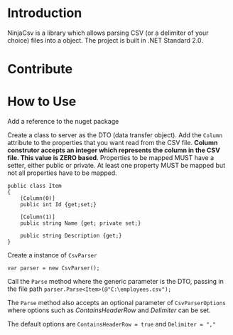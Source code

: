 # Introduction
NinjaCsv is a library which allows parsing CSV (or a delimiter of your choice) files into a object. The project is built in .NET Standard 2.0.

# Contribute

# How to Use
Add a reference to the nuget package


Create a class to server as the DTO (data transfer object).
Add the `Column` attribute to the properties that you want read from the CSV file.
**Column construtor accepts an integer which represents the column in the CSV file. This value is ZERO based**.
Properties to be mapped MUST have a setter, either public or private.
At least one property MUST be mapped but not all properties have to be mapped.
```
public class Item
{
	[Column(0)]
	public int Id {get;set;}
	
	[Column(1)]
	public string Name {get; private set;}
	
	public string Description {get;}
}
```

Create a instance of `CsvParser`

`var parser = new CsvParser();`

Call the `Parse` method where the generic parameter is the DTO, passing in the file path
`parser.Parse<Item>(@"C:\employees.csv");`

The `Parse` method also accepts an optional parameter of `CsvParserOptions` where options such as _ContainsHeaderRow_ and _Delimiter_ can be set.

The default options are `ContainsHeaderRow = true` and `Delimiter = ","`